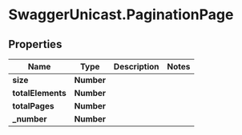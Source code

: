 # SwaggerUnicast.PaginationPage

## Properties

Name | Type | Description | Notes
------------ | ------------- | ------------- | -------------
**size** | **Number** |  | 
**totalElements** | **Number** |  | 
**totalPages** | **Number** |  | 
**_number** | **Number** |  | 


